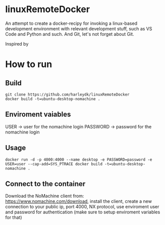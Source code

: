 # linuxRemoteDocker
An attempt to create a docker-recipy for invoking a linux-based development environment with relevant development stuff, such as VS Code and Python and such. And Git, let's not forget about Git.

Inspired by 

# How to run

## Build

```
git clone https://github.com/harleydk/linuxRemoteDocker
docker build -t=ubuntu-desktop-nomachine .
```

## Enviroment vaiables
USER -> user for the nomachine login
PASSWORD -> password for the nomachine login

## Usage

```
docker run -d -p 4000:4000 --name desktop -e PASSWORD=password -e USER=user --cap-add=SYS_PTRACE docker build -t=ubuntu-desktop-nomachine .
```

## Connect to the container

Download the NoMachine client from: https://www.nomachine.com/download, install the client, create a new connection to your public ip, port 4000, NX protocol, use enviroment user and password for authentication (make sure to setup enviroment variables for that)

